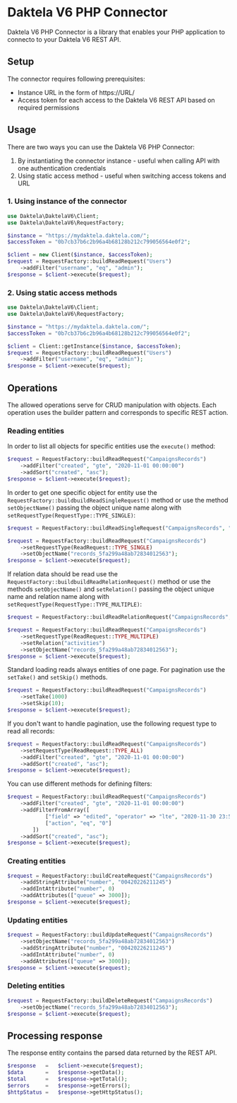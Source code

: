 # Daktela V6 PHP Connector
Daktela V6 PHP Connector is a library that enables your PHP application to connecto to your Daktela V6 REST API.

## Setup
The connector requires following prerequisites:
* Instance URL in the form of https://URL/
* Access token for each access to the Daktela V6 REST API based on required permissions

## Usage
There are two ways you can use the Daktela V6 PHP Connector:
1. By instantiating the connector instance - useful when calling API with one authentication credentials 
2. Using static access method - useful when switching access tokens and URL

### 1. Using instance of the connector
```php
use Daktela\DaktelaV6\Client;
use Daktela\DaktelaV6\RequestFactory;

$instance = "https://mydaktela.daktela.com/";
$accessToken = "0b7cb37b6c2b96a4b68128b212c799056564e0f2";

$client = new Client($instance, $accessToken);
$request = RequestFactory::buildReadRequest("Users")
    ->addFilter("username", "eq", "admin");
$response = $client->execute($request);
```

### 2. Using static access methods
```php
use Daktela\DaktelaV6\Client;
use Daktela\DaktelaV6\RequestFactory;

$instance = "https://mydaktela.daktela.com/";
$accessToken = "0b7cb37b6c2b96a4b68128b212c799056564e0f2";

$client = Client::getInstance($instance, $accessToken);
$request = RequestFactory::buildReadRequest("Users")
    ->addFilter("username", "eq", "admin");
$response = $client->execute($request);
```

## Operations
The allowed operations serve for CRUD manipulation with objects. Each operation uses the builder pattern and corresponds to specific REST action.

### Reading entities
In order to list all objects for specific entities use the `execute()` method:
```php
$request = RequestFactory::buildReadRequest("CampaignsRecords")
    ->addFilter("created", "gte", "2020-11-01 00:00:00")
    ->addSort("created", "asc");
$response = $client->execute($request);
```

In order to get one specific object for entity use the `RequestFactory::buildbuildReadSingleRequest()` method or use the method `setObjectName()` passing the object unique name along with `setRequestType(RequestType::TYPE_SINGLE)`:
```php
$request = RequestFactory::buildReadSingleRequest("CampaignsRecords", "records_5fa299a48ab72834012563");

$request = RequestFactory::buildReadRequest("CampaignsRecords")
    ->setRequestType(ReadRequest::TYPE_SINGLE)
    ->setObjectName("records_5fa299a48ab72834012563");
$response = $client->execute($request);
```

If relation data should be read use the `RequestFactory::buildbuildReadRelationRequest()` method or use the methods `setObjectName()` and `setRelation()` passing the object unique name and relation name along with `setRequestType(RequestType::TYPE_MULTIPLE)`:
```php
$request = RequestFactory::buildReadRelationRequest("CampaignsRecords", "records_5fa299a48ab72834012563", "activities");

$request = RequestFactory::buildReadRequest("CampaignsRecords")
    ->setRequestType(ReadRequest::TYPE_MULTIPLE)
    ->setRelation("activities")
    ->setObjectName("records_5fa299a48ab72834012563");
$response = $client->execute($request);
```

Standard loading reads always entities of one page. For pagination use the `setTake()` and `setSkip()` methods.
```php
$request = RequestFactory::buildReadRequest("CampaignsRecords")
    ->setTake(1000)
    ->setSkip(10);
$response = $client->execute($request);
```

If you don't want to handle pagination, use the following request type to read all records:
```php
$request = RequestFactory::buildReadRequest("CampaignsRecords")
    ->setRequestType(ReadRequest::TYPE_ALL)
    ->addFilter("created", "gte", "2020-11-01 00:00:00")
    ->addSort("created", "asc");
$response = $client->execute($request);
```

You can use different methods for defining filters:
```php
$request = RequestFactory::buildReadRequest("CampaignsRecords")
    ->addFilter("created", "gte", "2020-11-01 00:00:00")
    ->addFilterFromArray([
            ["field" => "edited", "operator" => "lte", "2020-11-30 23:59:59"],
            ["action", "eq", "0"]
        ])
    ->addSort("created", "asc");
$response = $client->execute($request);
```

### Creating entities
```php
$request = RequestFactory::buildCreateRequest("CampaignsRecords")
    ->addStringAttribute("number", "00420226211245")
    ->addIntAttribute("number", 0)
    ->addAttributes(["queue" => 3000]);
$response = $client->execute($request);
```

### Updating entities
```php
$request = RequestFactory::buildUpdateRequest("CampaignsRecords")
    ->setObjectName("records_5fa299a48ab72834012563")
    ->addStringAttribute("number", "00420226211245")
    ->addIntAttribute("number", 0)
    ->addAttributes(["queue" => 3000]);
$response = $client->execute($request);
```

### Deleting entities
```php
$request = RequestFactory::buildDeleteRequest("CampaignsRecords")
    ->setObjectName("records_5fa299a48ab72834012563");
$response = $client->execute($request);
```

## Processing response
The response entity contains the parsed data returned by the REST API.
```php
$response   =   $client->execute($request);
$data       =   $response->getData();
$total      =   $response->getTotal();
$errors     =   $response->getErrors();
$httpStatus =   $response->getHttpStatus();
```